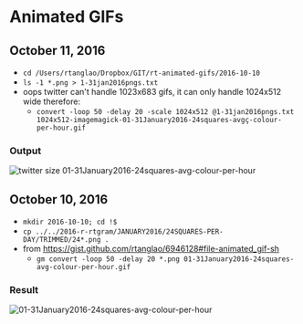 # Animated GIFs

## October 11, 2016

* ```cd /Users/rtanglao/Dropbox/GIT/rt-animated-gifs/2016-10-10```
* ```ls -1 *.png > 1-31jan2016pngs.txt```
* oops twitter can't handle 1023x683 gifs, it can only handle 1024x512 wide therefore:
    * ```convert -loop 50 -delay 20 -scale 1024x512 @1-31jan2016pngs.txt 1024x512-imagemagick-01-31January2016-24squares-avgç-colour-per-hour.gif```

### Output

![twitter size 01-31January2016-24squares-avg-colour-per-hour](https://c2.staticflickr.com/6/5550/29638597234_dbb748ff10_o_d.gif "twitter size 01-31January2016-24squares-avg-colour-per-hour")
	
## October 10, 2016
* ```mkdir 2016-10-10; cd !$```
* ```cp ../../2016-r-rtgram/JANUARY2016/24SQUARES-PER-DAY/TRIMMED/24*.png .```
* from https://gist.github.com/rtanglao/6946128#file-animated_gif-sh
    * ```gm convert -loop 50 -delay 20 *.png 01-31January2016-24squares-avg-colour-per-hour.gif```
	
### Result

![01-31January2016-24squares-avg-colour-per-hour](https://c2.staticflickr.com/8/7563/30251809055_3b995995d0_o_d.gif "01-31January2016-24squares-avg-colour-per-hour")

